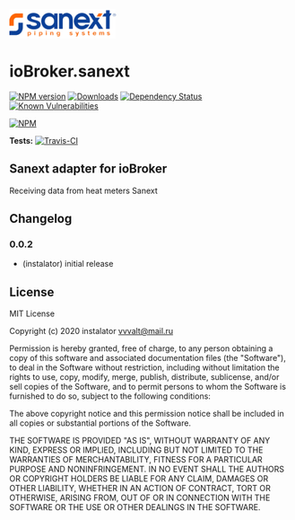 ![Logo](admin/sanext_l.png)
# ioBroker.sanext

[![NPM version](http://img.shields.io/npm/v/iobroker.sanext.svg)](https://www.npmjs.com/package/iobroker.sanext)
[![Downloads](https://img.shields.io/npm/dm/iobroker.sanext.svg)](https://www.npmjs.com/package/iobroker.sanext)
[![Dependency Status](https://img.shields.io/david/instalator/iobroker.sanext.svg)](https://david-dm.org/instalator/iobroker.sanext)
[![Known Vulnerabilities](https://snyk.io/test/github/instalator/ioBroker.sanext/badge.svg)](https://snyk.io/test/github/instalator/ioBroker.sanext)

[![NPM](https://nodei.co/npm/iobroker.sanext.png?downloads=true)](https://nodei.co/npm/iobroker.sanext/)

**Tests:** [![Travis-CI](http://img.shields.io/travis/instalator/ioBroker.sanext/master.svg)](https://travis-ci.org/instalator/ioBroker.sanext)

## Sanext adapter for ioBroker

Receiving data from heat meters Sanext

## Changelog

### 0.0.2
* (instalator) initial release

## License
MIT License

Copyright (c) 2020 instalator <vvvalt@mail.ru>

Permission is hereby granted, free of charge, to any person obtaining a copy
of this software and associated documentation files (the "Software"), to deal
in the Software without restriction, including without limitation the rights
to use, copy, modify, merge, publish, distribute, sublicense, and/or sell
copies of the Software, and to permit persons to whom the Software is
furnished to do so, subject to the following conditions:

The above copyright notice and this permission notice shall be included in all
copies or substantial portions of the Software.

THE SOFTWARE IS PROVIDED "AS IS", WITHOUT WARRANTY OF ANY KIND, EXPRESS OR
IMPLIED, INCLUDING BUT NOT LIMITED TO THE WARRANTIES OF MERCHANTABILITY,
FITNESS FOR A PARTICULAR PURPOSE AND NONINFRINGEMENT. IN NO EVENT SHALL THE
AUTHORS OR COPYRIGHT HOLDERS BE LIABLE FOR ANY CLAIM, DAMAGES OR OTHER
LIABILITY, WHETHER IN AN ACTION OF CONTRACT, TORT OR OTHERWISE, ARISING FROM,
OUT OF OR IN CONNECTION WITH THE SOFTWARE OR THE USE OR OTHER DEALINGS IN THE
SOFTWARE.